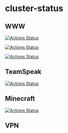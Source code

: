 # cluster-status



## WWW

[![Actions Status](https://github.com/CoolZeroNL/cluster-status/workflows/https-upstreamservice.nl/badge.svg)](https://github.com/CoolZeroNL/cluster-status/actions)

[![Actions Status](https://github.com/CoolZeroNL/cluster-status/workflows/https-tempdata.nl/badge.svg)](https://github.com/CoolZeroNL/cluster-status/actions)

[![Actions Status](https://github.com/CoolZeroNL/cluster-status/workflows/https-legendsandmasters.nl//badge.svg)](https://github.com/CoolZeroNL/cluster-status/actions)

## TeamSpeak
[![Actions Status](https://github.com/CoolZeroNL/cluster-status/workflows/ts-ts.legendsandmasters.nl//badge.svg)](https://github.com/CoolZeroNL/cluster-status/actions)

## Minecraft
[![Actions Status](https://github.com/CoolZeroNL/cluster-status/workflows/minecraft-legendsandmasters.nl-25565//badge.svg)](https://github.com/CoolZeroNL/cluster-status/actions)

## VPN
 
